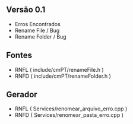 ## Versão 0.1
- Erros Encontrados
- Rename File / Bug
- Rename Folder / Bug

## Fontes
 - RNFL ( include/cmPT/renameFile.h )
 - RNFD ( include/cmPT/renameFolder.h )

## Gerador
 - RNFL ( Services/renomear_arquivo_erro.cpp )
 - RNFD ( Services/renomear_pasta_erro.cpp )